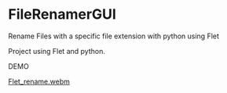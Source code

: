 # FileRenamerGUI
Rename Files with a specific file extension with python using Flet

Project using Flet and python.

DEMO

[Flet_rename.webm](https://github.com/Sedrini/FileRenamerGUI/assets/36553765/9ff9df47-3846-40e9-87b0-46cc5565c072)
